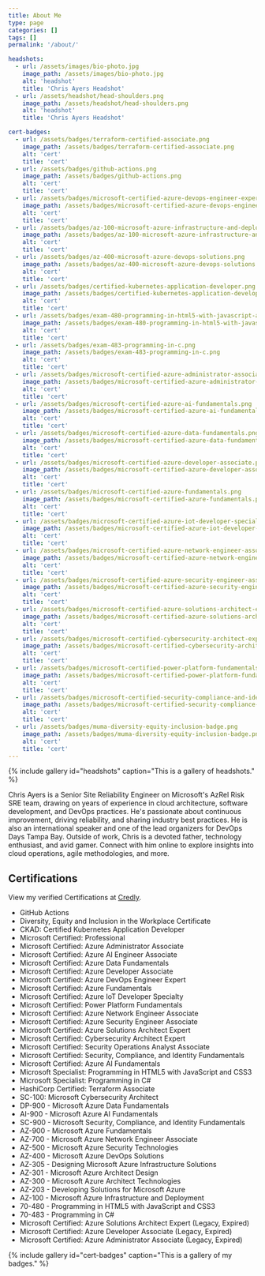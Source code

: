 ```yaml
---
title: About Me
type: page
categories: []
tags: []
permalink: '/about/'

headshots:
  - url: /assets/images/bio-photo.jpg
    image_path: /assets/images/bio-photo.jpg
    alt: 'headshot'
    title: 'Chris Ayers Headshot'
  - url: /assets/headshot/head-shoulders.png
    image_path: /assets/headshot/head-shoulders.png
    alt: 'headshot'
    title: 'Chris Ayers Headshot'

cert-badges:
  - url: /assets/badges/terraform-certified-associate.png
    image_path: /assets/badges/terraform-certified-associate.png
    alt: 'cert'
    title: 'cert'
  - url: /assets/badges/github-actions.png
    image_path: /assets/badges/github-actions.png
    alt: 'cert'
    title: 'cert'
  - url: /assets/badges/microsoft-certified-azure-devops-engineer-expert.png
    image_path: /assets/badges/microsoft-certified-azure-devops-engineer-expert.png
    alt: 'cert'
    title: 'cert'
  - url: /assets/badges/az-100-microsoft-azure-infrastructure-and-deployment.png
    image_path: /assets/badges/az-100-microsoft-azure-infrastructure-and-deployment.png
    alt: 'cert'
    title: 'cert'
  - url: /assets/badges/az-400-microsoft-azure-devops-solutions.png
    image_path: /assets/badges/az-400-microsoft-azure-devops-solutions.png
    alt: 'cert'
    title: 'cert'
  - url: /assets/badges/certified-kubernetes-application-developer.png
    image_path: /assets/badges/certified-kubernetes-application-developer.png
    alt: 'cert'
    title: 'cert'
  - url: /assets/badges/exam-480-programming-in-html5-with-javascript-and-css3.png
    image_path: /assets/badges/exam-480-programming-in-html5-with-javascript-and-css3.png
    alt: 'cert'
    title: 'cert'
  - url: /assets/badges/exam-483-programming-in-c.png
    image_path: /assets/badges/exam-483-programming-in-c.png
    alt: 'cert'
    title: 'cert'
  - url: /assets/badges/microsoft-certified-azure-administrator-associate.png
    image_path: /assets/badges/microsoft-certified-azure-administrator-associate.png
    alt: 'cert'
    title: 'cert'
  - url: /assets/badges/microsoft-certified-azure-ai-fundamentals.png
    image_path: /assets/badges/microsoft-certified-azure-ai-fundamentals.png
    alt: 'cert'
    title: 'cert'
  - url: /assets/badges/microsoft-certified-azure-data-fundamentals.png
    image_path: /assets/badges/microsoft-certified-azure-data-fundamentals.png
    alt: 'cert'
    title: 'cert'
  - url: /assets/badges/microsoft-certified-azure-developer-associate.png
    image_path: /assets/badges/microsoft-certified-azure-developer-associate.png
    alt: 'cert'
    title: 'cert'
  - url: /assets/badges/microsoft-certified-azure-fundamentals.png
    image_path: /assets/badges/microsoft-certified-azure-fundamentals.png
    alt: 'cert'
    title: 'cert'
  - url: /assets/badges/microsoft-certified-azure-iot-developer-specialty.png
    image_path: /assets/badges/microsoft-certified-azure-iot-developer-specialty.png
    alt: 'cert'
    title: 'cert'
  - url: /assets/badges/microsoft-certified-azure-network-engineer-associate.png
    image_path: /assets/badges/microsoft-certified-azure-network-engineer-associate.png
    alt: 'cert'
    title: 'cert'
  - url: /assets/badges/microsoft-certified-azure-security-engineer-associate.png
    image_path: /assets/badges/microsoft-certified-azure-security-engineer-associate.png
    alt: 'cert'
    title: 'cert'
  - url: /assets/badges/microsoft-certified-azure-solutions-architect-expert.png
    image_path: /assets/badges/microsoft-certified-azure-solutions-architect-expert.png
    alt: 'cert'
    title: 'cert'
  - url: /assets/badges/microsoft-certified-cybersecurity-architect-expert.png
    image_path: /assets/badges/microsoft-certified-cybersecurity-architect-expert.png
    alt: 'cert'
    title: 'cert'
  - url: /assets/badges/microsoft-certified-power-platform-fundamentals.png
    image_path: /assets/badges/microsoft-certified-power-platform-fundamentals.png
    alt: 'cert'
    title: 'cert'
  - url: /assets/badges/microsoft-certified-security-compliance-and-identity-fundamentals.png
    image_path: /assets/badges/microsoft-certified-security-compliance-and-identity-fundamentals.png
    alt: 'cert'
    title: 'cert'
  - url: /assets/badges/muma-diversity-equity-inclusion-badge.png
    image_path: /assets/badges/muma-diversity-equity-inclusion-badge.png
    alt: 'cert'
    title: 'cert'
---
```


{% include gallery id="headshots" caption="This is a gallery of headshots." %}

Chris Ayers is a Senior Site Reliability Engineer on Microsoft's AzRel Risk SRE team, drawing on years of experience in cloud architecture, software development, and DevOps practices. He's passionate about continuous improvement, driving reliability, and sharing industry best practices. He is also an international speaker and one of the lead organizers for DevOps Days Tampa Bay. Outside of work, Chris is a devoted father, technology enthusiast, and avid gamer. Connect with him online to explore insights into cloud operations, agile methodologies, and more.

## Certifications

View my verified Certifications at [Credly](https://www.credly.com/users/chris-ayers).

- GitHub Actions
- Diversity, Equity and Inclusion in the Workplace Certificate
- CKAD: Certified Kubernetes Application Developer
- Microsoft Certified: Professional
- Microsoft Certified: Azure Administrator Associate
- Microsoft Certified: Azure AI Engineer Associate
- Microsoft Certified: Azure Data Fundamentals
- Microsoft Certified: Azure Developer Associate
- Microsoft Certified: Azure DevOps Engineer Expert
- Microsoft Certified: Azure Fundamentals
- Microsoft Certified: Azure IoT Developer Specialty
- Microsoft Certified: Power Platform Fundamentals
- Microsoft Certified: Azure Network Engineer Associate
- Microsoft Certified: Azure Security Engineer Associate
- Microsoft Certified: Azure Solutions Architect Expert
- Microsoft Certified: Cybersecurity Architect Expert
- Microsoft Certified: Security Operations Analyst Associate
- Microsoft Certified: Security, Compliance, and Identity Fundamentals
- Microsoft Certified: Azure AI Fundamentals
- Microsoft Specialist: Programming in HTML5 with JavaScript and CSS3
- Microsoft Specialist: Programming in C#
- HashiCorp Certified: Terraform Associate
- SC-100: Microsoft Cybersecurity Architect
- DP-900 - Microsoft Azure Data Fundamentals
- AI-900 - Microsoft Azure AI Fundamentals
- SC-900 - Microsoft Security, Compliance, and Identity Fundamentals
- AZ-900 - Microsoft Azure Fundamentals
- AZ-700 - Microsoft Azure Network Engineer Associate
- AZ-500 - Microsoft Azure Security Technologies
- AZ-400 - Microsoft Azure DevOps Solutions
- AZ-305 - Designing Microsoft Azure Infrastructure Solutions
- AZ-301 - Microsoft Azure Architect Design
- AZ-300 - Microsoft Azure Architect Technologies
- AZ-203 - Developing Solutions for Microsoft Azure
- AZ-100 - Microsoft Azure Infrastructure and Deployment
- 70-480 - Programming in HTML5 with JavaScript and CSS3
- 70-483 - Programming in C#
- Microsoft Certified: Azure Solutions Architect Expert (Legacy, Expired)
- Microsoft Certified: Azure Developer Associate (Legacy, Expired)
- Microsoft Certified: Azure Administrator Associate (Legacy, Expired)

{% include gallery id="cert-badges" caption="This is a gallery of my badges." %}
